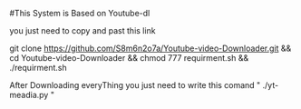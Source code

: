 #This System is Based on Youtube-dl


you just need to copy and past this link

git clone https://github.com/S8m6n2o7a/Youtube-video-Downloader.git && cd Youtube-video-Downloader && chmod 777 requirment.sh && ./requirment.sh

After Downloading everyThing you just need to write this comand " ./yt-meadia.py "

